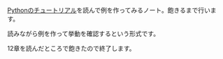 [Pythonのチュートリアル](https://docs.python.org/ja/3.13/tutorial/index.html)を読んで例を作ってみるノート。飽きるまで行います。

読みながら例を作って挙動を確認するという形式です。

12章を読んだところで飽きたので終了します。
